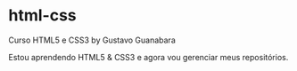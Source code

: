 # html-css
 Curso HTML5 e CSS3 by Gustavo Guanabara

Estou aprendendo HTML5 & CSS3 e agora vou gerenciar meus repositórios. 
